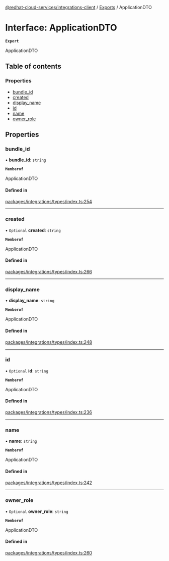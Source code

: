 [@redhat-cloud-services/integrations-client](../README.md) / [Exports](../modules.md) / ApplicationDTO

# Interface: ApplicationDTO

**`Export`**

ApplicationDTO

## Table of contents

### Properties

- [bundle\_id](ApplicationDTO.md#bundle_id)
- [created](ApplicationDTO.md#created)
- [display\_name](ApplicationDTO.md#display_name)
- [id](ApplicationDTO.md#id)
- [name](ApplicationDTO.md#name)
- [owner\_role](ApplicationDTO.md#owner_role)

## Properties

### bundle\_id

• **bundle\_id**: `string`

**`Memberof`**

ApplicationDTO

#### Defined in

[packages/integrations/types/index.ts:254](https://github.com/RedHatInsights/javascript-clients/blob/main/packages/integrations/types/index.ts#L254)

___

### created

• `Optional` **created**: `string`

**`Memberof`**

ApplicationDTO

#### Defined in

[packages/integrations/types/index.ts:266](https://github.com/RedHatInsights/javascript-clients/blob/main/packages/integrations/types/index.ts#L266)

___

### display\_name

• **display\_name**: `string`

**`Memberof`**

ApplicationDTO

#### Defined in

[packages/integrations/types/index.ts:248](https://github.com/RedHatInsights/javascript-clients/blob/main/packages/integrations/types/index.ts#L248)

___

### id

• `Optional` **id**: `string`

**`Memberof`**

ApplicationDTO

#### Defined in

[packages/integrations/types/index.ts:236](https://github.com/RedHatInsights/javascript-clients/blob/main/packages/integrations/types/index.ts#L236)

___

### name

• **name**: `string`

**`Memberof`**

ApplicationDTO

#### Defined in

[packages/integrations/types/index.ts:242](https://github.com/RedHatInsights/javascript-clients/blob/main/packages/integrations/types/index.ts#L242)

___

### owner\_role

• `Optional` **owner\_role**: `string`

**`Memberof`**

ApplicationDTO

#### Defined in

[packages/integrations/types/index.ts:260](https://github.com/RedHatInsights/javascript-clients/blob/main/packages/integrations/types/index.ts#L260)
